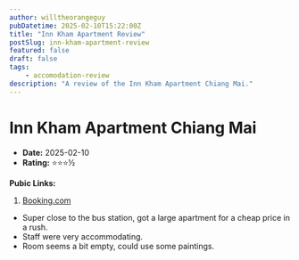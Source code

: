 ```yaml
---
author: willtheorangeguy
pubDatetime: 2025-02-10T15:22:00Z
title: "Inn Kham Apartment Review"
postSlug: inn-kham-apartment-review
featured: false
draft: false
tags:
    - accomodation-review
description: "A review of the Inn Kham Apartment Chiang Mai."
---
```


# Inn Kham Apartment Chiang Mai

-   **Date:** 2025-02-10
-   **Rating:** ⭐⭐⭐½

**Pubic Links:**

1. [Booking.com](https://www.booking.com/hotel/th/inn-kham-apartment.html?aid=332731&label=review_am&sid=6c3090a30fcb1b3f98f273ab86c7aa23&activeTab=htReviews&dist=0&keep_landing=1&rurl=7fe033165d9d7d8e&sb_price_type=total&type=total&#tab-reviews)

-   Super close to the bus station, got a large apartment for a cheap price in a rush.
-   Staff were very accommodating.
-   Room seems a bit empty, could use some paintings.
